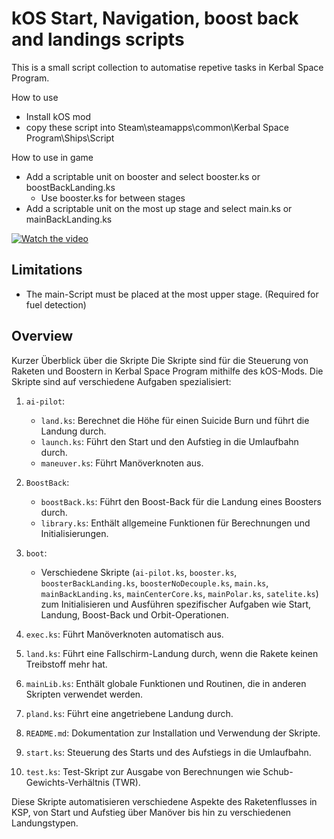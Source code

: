 # kOS Start, Navigation, boost back and landings scripts

This is a small script collection to automatise repetive tasks in Kerbal Space Program.

How to use
* Install kOS mod
* copy these script into Steam\steamapps\common\Kerbal Space Program\Ships\Script

How to use in game
* Add a scriptable unit on booster and select booster.ks or boostBackLanding.ks
    * Use booster.ks for between stages
* Add a scriptable unit on the most up stage and select main.ks or mainBackLanding.ks 


[![Watch the video](https://img.youtube.com/vi/GApod0AL3mQ/hqdefault.jpg)](https://www.youtube.com/watch?v=GApod0AL3mQ)

## Limitations

* The main-Script must be placed at the most upper stage. (Required for fuel detection)

## Overview
Kurzer Überblick über die Skripte
Die Skripte sind für die Steuerung von Raketen und Boostern in Kerbal Space Program mithilfe des kOS-Mods. Die Skripte sind auf verschiedene Aufgaben spezialisiert:

1. `ai-pilot`:
   - `land.ks`: Berechnet die Höhe für einen Suicide Burn und führt die Landung durch.
   - `launch.ks`: Führt den Start und den Aufstieg in die Umlaufbahn durch.
   - `maneuver.ks`: Führt Manöverknoten aus.

2. `BoostBack`:
   - `boostBack.ks`: Führt den Boost-Back für die Landung eines Boosters durch.
   - `library.ks`: Enthält allgemeine Funktionen für Berechnungen und Initialisierungen.

3. `boot`:
   - Verschiedene Skripte (`ai-pilot.ks`, `booster.ks`, `boosterBackLanding.ks`, `boosterNoDecouple.ks`, `main.ks`, `mainBackLanding.ks`, `mainCenterCore.ks`, `mainPolar.ks`, `satelite.ks`) zum Initialisieren und Ausführen spezifischer Aufgaben wie Start, Landung, Boost-Back und Orbit-Operationen.

4. `exec.ks`: Führt Manöverknoten automatisch aus.
5. `land.ks`: Führt eine Fallschirm-Landung durch, wenn die Rakete keinen Treibstoff mehr hat.
6. `mainLib.ks`: Enthält globale Funktionen und Routinen, die in anderen Skripten verwendet werden.
7. `pland.ks`: Führt eine angetriebene Landung durch.
8. `README.md`: Dokumentation zur Installation und Verwendung der Skripte.
9. `start.ks`: Steuerung des Starts und des Aufstiegs in die Umlaufbahn.
10. `test.ks`: Test-Skript zur Ausgabe von Berechnungen wie Schub-Gewichts-Verhältnis (TWR).

Diese Skripte automatisieren verschiedene Aspekte des Raketenflusses in KSP, von Start und Aufstieg über Manöver bis hin zu verschiedenen Landungstypen.
